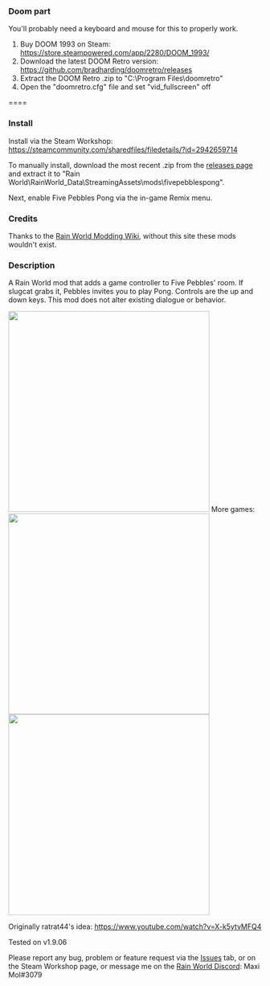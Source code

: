 ### Doom part
You'll probably need a keyboard and mouse for this to properly work.  
1. Buy DOOM 1993 on Steam: https://store.steampowered.com/app/2280/DOOM_1993/  
2. Download the latest DOOM Retro version: https://github.com/bradharding/doomretro/releases  
3. Extract the DOOM Retro .zip to "C:\Program Files\doomretro"  
4. Open the "doomretro.cfg" file and set "vid_fullscreen" off


====


### Install
Install via the Steam Workshop: https://steamcommunity.com/sharedfiles/filedetails/?id=2942659714

To manually install, download the most recent .zip from the [releases page](https://github.com/woutkolkman/fivepebblespong/releases) and extract it to "Rain World\RainWorld_Data\StreamingAssets\mods\fivepebblespong".

Next, enable Five Pebbles Pong via the in-game Remix menu.


### Credits
Thanks to the [Rain World Modding Wiki](https://rainworldmodding.miraheze.org/), without this site these mods wouldn't exist.


### Description
A Rain World mod that adds a game controller to Five Pebbles' room. If slugcat grabs it, Pebbles invites you to play Pong. Controls are the up and down keys. This mod does not alter existing dialogue or behavior.

<img src="https://github.com/woutkolkman/fivepebblespong/blob/master/gifs/fivepebblespong.gif" height="400">
More games:  
<img src="https://github.com/woutkolkman/fivepebblespong/blob/master/gifs/fivepebblesbreakout.gif" height="400">
<img src="https://github.com/woutkolkman/fivepebblespong/blob/master/gifs/fivepebblesgrabdot.gif" height="400">

Originally ratrat44's idea: https://www.youtube.com/watch?v=X-k5ytvMFQ4

Tested on v1.9.06

Please report any bug, problem or feature request via the [Issues](https://github.com/woutkolkman/fivepebblespong/issues) tab, or on the Steam Workshop page, or message me on the [Rain World Discord](https://discord.gg/rainworld): Maxi Mol#3079
